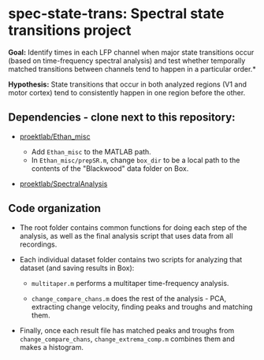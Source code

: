 # spec-state-trans: Spectral state transitions project

**Goal:** Identify times in each LFP channel when major state transitions occur (based on time-frequency spectral analysis) and test whether temporally matched transitions between channels tend to happen in a particular order.*

**Hypothesis:** State transitions that occur in both analyzed regions (V1 and motor cortex) tend to consistently happen in one region before the other.

## Dependencies - clone next to this repository:

* [proektlab/Ethan_misc](https://github.com/proektlab/Ethan_misc)
  * Add `Ethan_misc` to the MATLAB path.
  * In `Ethan_misc/prepSR.m`, change `box_dir` to be a local path to the contents of the "Blackwood" data folder on Box.

* [proektlab/SpectralAnalysis](https://github.com/proektlab/SpectralAnalysis)

## Code organization

* The root folder contains common functions for doing each step of the analysis, as well as the final analysis script that uses data from all recordings.

* Each individual dataset folder contains two scripts for analyzing that dataset (and saving results in Box):
  
  * `multitaper.m` performs a multitaper time-frequency analysis.

  * `change_compare_chans.m` does the rest of the analysis - PCA, extracting change velocity, finding peaks and troughs and matching them.

* Finally, once each result file has matched peaks and troughs from `change_compare_chans`, `change_extrema_comp.m` combines them and makes a histogram.
